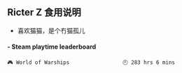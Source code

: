 ## Ricter Z 食用说明
- 喜欢猫猫，是个冇猫孤儿

<!-- steam-box start -->
#### - Steam playtime leaderboard
```text
🎮 World of Warships                 🕘 283 hrs 6 mins
```
<!-- Powered by https://github.com/YouEclipse/steam-box . -->
<!-- steam-box end -->
